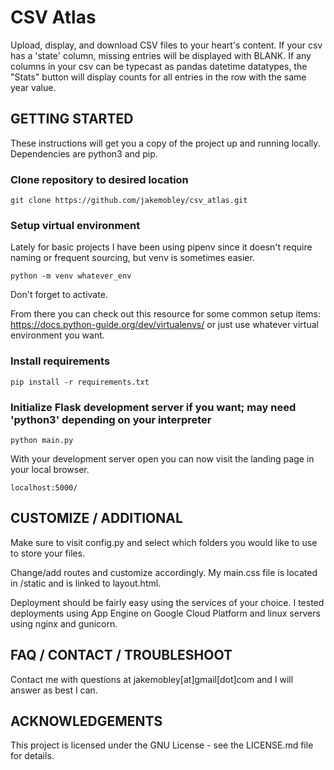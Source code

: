 # CSV Atlas
Upload, display, and download CSV files to your heart's content. 
If your csv has a 'state' column, missing entries will be displayed with BLANK.
If any columns in your csv can be typecast as pandas datetime datatypes, the "Stats" button will display counts
for all entries in the row with the same year value.

## GETTING STARTED

These instructions will get you a copy of the project up and running locally.
Dependencies are python3 and pip.

### Clone repository to desired location
```
git clone https://github.com/jakemobley/csv_atlas.git
```

### Setup virtual environment

Lately for basic projects I have been using pipenv since it doesn't require naming or frequent sourcing, but venv is 
sometimes easier.
```
python -m venv whatever_env
```
Don't forget to activate.

From there you can check out this resource for some common setup items: 
https://docs.python-guide.org/dev/virtualenvs/ or just use whatever virtual environment you want.

### Install requirements
```
pip install -r requirements.txt
```

### Initialize Flask development server if you want; may need 'python3' depending on your interpreter
```
python main.py
```

With your development server open you can now visit the landing page in your local browser.
```
localhost:5000/
```

## CUSTOMIZE / ADDITIONAL

Make sure to visit config.py and select which folders you would like to use to store your files.

Change/add routes and customize accordingly. My main.css file is located in /static and is linked to layout.html.

Deployment should be fairly easy using the services of your choice. I tested deployments using App Engine on 
Google Cloud Platform and linux servers using nginx and gunicorn.

## FAQ / CONTACT / TROUBLESHOOT

Contact me with questions at jakemobley[at]gmail[dot]com and I will answer as best I can.

## ACKNOWLEDGEMENTS

This project is licensed under the GNU License - see the LICENSE.md file for details.
